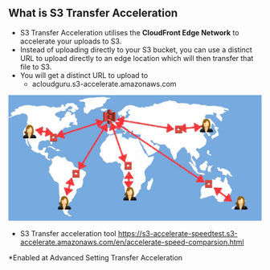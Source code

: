 ## What is S3 Transfer Acceleration
* S3 Transfer Acceleration utilises the **CloudFront Edge Network** to accelerate your uploads to S3. 
* Instead of uploading directly to your S3 bucket, you can use a distinct URL to upload directly to an edge location which will then transfer that file to S3. 
* You will get a distinct URL to upload to 
  * acIoudguru.s3-accelerate.amazonaws.com 

![Transfer Acceleration](https://github.com/irplagura/AWS_Solutions_Arch_Review/blob/master/AWS%20S3%20-%20Transfer%20Acceleration.JPG)

* S3 Transfer acceleration tool
https://s3-accelerate-speedtest.s3-accelerate.amazonaws.com/en/accelerate-speed-comparsion.html


*Enabled at Advanced Setting
Transfer Acceleration
